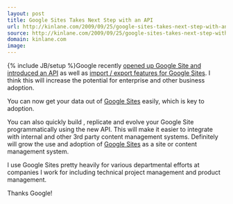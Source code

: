 ```yaml
---
layout: post
title: Google Sites Takes Next Step with an API
url: http://kinlane.com/2009/09/25/google-sites-takes-next-step-with-an-api/
source: http://kinlane.com/2009/09/25/google-sites-takes-next-step-with-an-api/
domain: kinlane.com
image: 
---
```

{% include JB/setup %}Google recently <a href="http://googlecode.blogspot.com/2009/09/google-sites-now-with-api.html">opened up Google Site and introduced an API</a> as well as <a href="http://googleenterprise.blogspot.com/2009/09/import-export-and-more-with-new-google_24.html">import / export features for Google Sites</a>. I think this will increase the potential for enterprise and other business adoption.<p></p>
You can now get your data out of <a href="http://sites.google.com">Google Sites</a> easily, which is key to adoption.<p></p>
You can also quickly build , replicate and evolve your Google Site programmatically using the new API. This will make it easier to integrate with internal and other 3rd party content management systems. Definitely will grow the use and adoption of <a href="http://sites.google.com">Google Sites</a> as a site or content management system.<p></p>
I use Google Sites pretty heavily for various departmental efforts at companies I work for including technical project management and product management.<p></p>
Thanks Google!